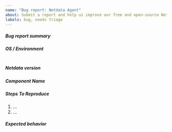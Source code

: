 ```yaml
---
name: "Bug report: Netdata Agent"
about: Submit a report and help us improve our free and open-source Netdata Agent
labels: bug, needs triage
---
```


<!--
When creating a bug report please:
- Verify first that your issue is not already reported on GitHub.
- Verify that you are using the latest version of the Netdata Agent, and if not, update: https://learn.netdata.cloud/docs/agent/packaging/installer/update
- If you're not sure your issue is a bug, post a question on our support forums: https://community.netdata.cloud/c/support/agent-support/14
-->

##### Bug report summary
<!-- Provide a clear and concise description of the bug you're experiencing. -->

##### OS / Environment
<!--
Provide as much information about your environment (which operating system and distribution you're using, if Netdata is running in a container, etc.)
as possible to allow us reproduce this bug faster.

To get this information, execute the following commands based on your operating system:
- uname -a; grep -Hv "^#" /etc/*release  # Linux
- uname -a; uname -K                     # BSD
- uname -a; sw_vers                      # macOS

Place the output from the command in the code section below.  
 -->
```

```

##### Netdata version
<!--
Provide output of `netdata -V`.
 
If Netdata is running, execute: $(ps aux | grep -E -o "[a-zA-Z/]+netdata ") -V
 -->
 

##### Component Name
<!--
Let us know which component is affected by the bug. Our code is structured according to its component,
so the component name is the same as the top level directory of the repository.
For example, a bug in the dashboard would be under the web component.
-->

##### Steps To Reproduce
<!--
Describe how you found this bug and how we can reproduce it, preferably with a minimal test-case scenario.
If you'd like to attach larger files, use gist.github.com and paste in links.
-->

1. ...
2. ...

##### Expected behavior
<!-- Provide a clear and concise description of what you expected to happen. -->
